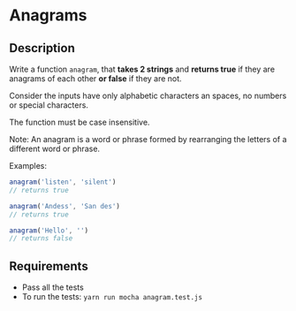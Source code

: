# Anagrams

## Description
Write a function `anagram`, that **takes 2 strings** and **returns true** if they are anagrams of each other **or false** if they are not.

Consider the inputs have only alphabetic characters an spaces, no numbers or special characters.

The function must be case insensitive.

Note: An anagram is a word or phrase formed by rearranging the letters of a different word or phrase.

Examples:
```javascript
anagram('listen', 'silent')
// returns true

anagram('Andess', 'San des')
// returns true

anagram('Hello', '')
// returns false
```

## Requirements
- Pass all the tests
- To run the tests: `yarn run mocha anagram.test.js`
